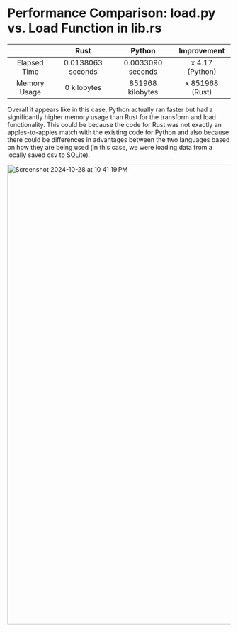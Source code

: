 # Performance Comparison: load.py vs. Load Function in lib.rs

|                    |        Rust       |       Python      |       Improvement       |
|:------------------:|:-----------------:|:-----------------:|:-----------------------:|
|    Elapsed Time    | 0.0138063 seconds | 0.0033090 seconds |     x 4.17 (Python)     |
|    Memory Usage    |    0 kilobytes    | 851968 kilobytes  |     x 851968 (Rust)     |


Overall it appears like in this case, Python actually ran faster but had a significantly higher memory usage than Rust for the transform and load functionality. This could be because the code for Rust was not exactly an apples-to-apples match with the existing code for Python and also because there could be differences in advantages between the two languages based on how they are being used (in this case, we were loading data from a locally saved csv to SQLite).

<img width="1036" alt="Screenshot 2024-10-28 at 10 41 19 PM" src="https://github.com/user-attachments/assets/2121c140-3ee0-4e6f-a033-0c5ae022ebeb">




